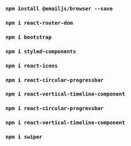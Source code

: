 ### `npm install @emailjs/browser --save`

### `npm i react-router-dom`

### `npm i bootstrap`

### `npm i styled-components`

### `npm i react-icons`

### `npm i react-circular-progressbar`

### `npm i react-vertical-timeline-component`

### `npm i react-circular-progressbar`

### `npm i react-vertical-timeline-component`

### `npm i swiper`

